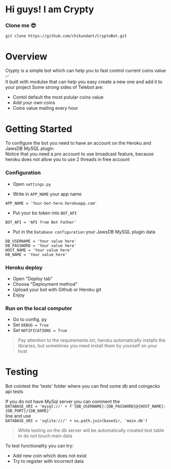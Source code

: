 # Hi guys! I am Crypty


### Clone me 😎

``` git clone https://github.com/chikundant/CryptoBot.git ```


# Overview

Ctypty is a simple bot which can help you to fast control current coins value ✅ <br>
It built with modulse that can help you easy create a new one and add it to your project
Some strong sides of Telebot are:
- Contol default the most polular coins value
- Add your own coins
- Coins value mailing every hour


# Getting Started

To configure the bot you need to have an account on the Heroku and JawsDB MySQL plugin <br>
Notice that you need a pro account to use broadcast feature, because heroku does not allow you to use 2 threads in free account<br>

### Configuration

- Open ``` settings.py ```

- Write in ```APP_NAME``` your app name
```
APP_NAME = 'Your-bot-here.herokuapp.com'
```
- Put your bo token into ```BOT_API```
```
BOT_API = 'API from Bot Father'
```
- Put in the ```Database configuration``` your JawsDB MySQL plugin data
```
DB_USERNAME = 'Your value here'
DB_PASSWORD = 'Your value here'
HOST_NAME = 'Your value here'
DB_NAME = 'Your value here'
```

### Heroku deploy
- Open "Deploy tab"
- Choose "Deployment method"
- Upload your bot with Github or Heroku git
- Enjoy

### Run on the local computer 
- Go to config. py
- Set ```DEBUG = True```
- Set ```NOTIFICATIONS = True```

> Pay attention to the requirements.txt, heroku automatically installs the libraries, but sometimes you need install them by yourself on your host

# Testing
Bot cointest the 'tests' folder where you can find some db and coingecko api tests <br>

If you do not have MySql server you can comment the <br> ```DATABASE_URI = 'mysql://' + f'{DB_USERNAME}:{DB_PASSWORD}@{HOST_NAME}:{DB_PORT}/{DB_NAME}'``` <br>
line and use <br>```DATABASE_URI = 'sqlite:///' + os.path.join(basedir, 'main.db')```

> While testing on the db server will be automatically created test table to do not touch main data

To test functionality you can try:
- Add new coin which does not exist
- Try to register with incorrect data

